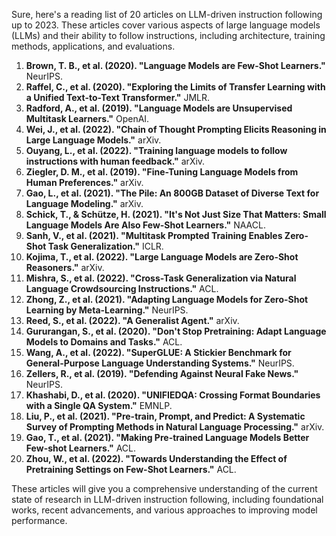 Sure, here's a reading list of 20 articles on LLM-driven instruction following up to 2023. These articles cover various aspects of large language models (LLMs) and their ability to follow instructions, including architecture, training methods, applications, and evaluations.

1. **Brown, T. B., et al. (2020). "Language Models are Few-Shot Learners."** NeurIPS.
2. **Raffel, C., et al. (2020). "Exploring the Limits of Transfer Learning with a Unified Text-to-Text Transformer."** JMLR.
3. **Radford, A., et al. (2019). "Language Models are Unsupervised Multitask Learners."** OpenAI.
4. **Wei, J., et al. (2022). "Chain of Thought Prompting Elicits Reasoning in Large Language Models."** arXiv.
5. **Ouyang, L., et al. (2022). "Training language models to follow instructions with human feedback."** arXiv.
6. **Ziegler, D. M., et al. (2019). "Fine-Tuning Language Models from Human Preferences."** arXiv.
7. **Gao, L., et al. (2021). "The Pile: An 800GB Dataset of Diverse Text for Language Modeling."** arXiv.
8. **Schick, T., & Schütze, H. (2021). "It's Not Just Size That Matters: Small Language Models Are Also Few-Shot Learners."** NAACL.
9. **Sanh, V., et al. (2021). "Multitask Prompted Training Enables Zero-Shot Task Generalization."** ICLR.
10. **Kojima, T., et al. (2022). "Large Language Models are Zero-Shot Reasoners."** arXiv.
11. **Mishra, S., et al. (2022). "Cross-Task Generalization via Natural Language Crowdsourcing Instructions."** ACL.
12. **Zhong, Z., et al. (2021). "Adapting Language Models for Zero-Shot Learning by Meta-Learning."** NeurIPS.
13. **Reed, S., et al. (2022). "A Generalist Agent."** arXiv.
14. **Gururangan, S., et al. (2020). "Don't Stop Pretraining: Adapt Language Models to Domains and Tasks."** ACL.
15. **Wang, A., et al. (2022). "SuperGLUE: A Stickier Benchmark for General-Purpose Language Understanding Systems."** NeurIPS.
16. **Zellers, R., et al. (2019). "Defending Against Neural Fake News."** NeurIPS.
17. **Khashabi, D., et al. (2020). "UNIFIEDQA: Crossing Format Boundaries with a Single QA System."** EMNLP.
18. **Liu, P., et al. (2021). "Pre-train, Prompt, and Predict: A Systematic Survey of Prompting Methods in Natural Language Processing."** arXiv.
19. **Gao, T., et al. (2021). "Making Pre-trained Language Models Better Few-shot Learners."** ACL.
20. **Zhou, W., et al. (2022). "Towards Understanding the Effect of Pretraining Settings on Few-Shot Learners."** ACL.

These articles will give you a comprehensive understanding of the current state of research in LLM-driven instruction following, including foundational works, recent advancements, and various approaches to improving model performance.